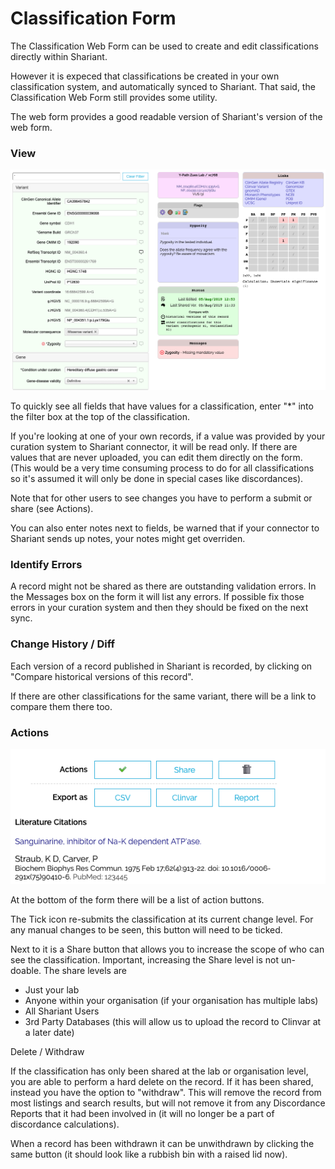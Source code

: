 # Classification Form

The Classification Web Form can be used to create and edit classifications directly within Shariant.

However it is expeced that classifications be created in your own classification system, and automatically synced to Shariant.
That said, the Classification Web Form still provides some utility.

The web form provides a good readable version of Shariant's version of the web form.

### View

![](images/classification_form.png)

To quickly see all fields that have values for a classification, enter "*" into the filter box at the top of the classification.

If you're looking at one of your own records, if a value was provided by your curation system to Shariant connector, it will be read only. If there are values that are never uploaded, you can edit them directly on the form. (This would be a very time consuming process to do for all classifications so it's assumed it will only be done in special cases like discordances).

Note that for other users to see changes you have to perform a submit or share (see Actions).

You can also enter notes next to fields, be warned that if your connector to Shariant sends up notes, your notes might get overriden.

### Identify Errors

A record might not be shared as there are outstanding validation errors. In the Messages box on the form it will list any errors. If possible fix those errors in your curation system and then they should be fixed on the next sync.

### Change History / Diff

Each version of a record published in Shariant is recorded, by clicking on "Compare historical versions of this record".

If there are other classifications for the same variant, there will be a link to compare them there too.

### Actions

![](images/classification_form_actions.png)

At the bottom of the form there will be a list of action buttons.

The Tick icon re-submits the classification at its current change level. For any manual changes to be seen, this button will need to be ticked.

Next to it is a Share button that allows you to increase the scope of who can see the classification.
Important, increasing the Share level is not un-doable.
The share levels are
* Just your lab
* Anyone within your organisation (if your organisation has multiple labs)
* All Shariant Users
* 3rd Party Databases (this will allow us to upload the record to Clinvar at a later date)

Delete / Withdraw

If the classification has only been shared at the lab or organisation level, you are able to perform a hard delete on the record.
If it has been shared, instead you have the option to "withdraw". This will remove the record from most listings and search results, but will not remove it from any Discordance Reports that it had been involved in (it will no longer be a part of discordance calculations).

When a record has been withdrawn it can be unwithdrawn by clicking the same button (it should look like a rubbish bin with a raised lid now).